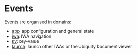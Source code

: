 # Events

Events are organised in domains:

* [app](app.md): app configuration and general state
* [iwa](iwa.md): IWA navigation
* [kv](kv.md): key-value
* [launch](launch.md): launch other IWAs or the Ubiquity Document viewer

